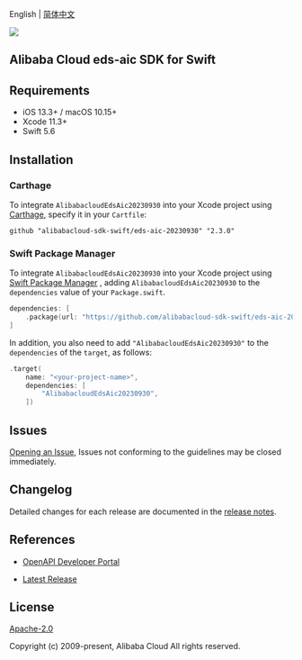 English | [简体中文](README-CN.md)

![](https://aliyunsdk-pages.alicdn.com/icons/AlibabaCloud.svg)

## Alibaba Cloud eds-aic SDK for Swift

## Requirements

- iOS 13.3+ / macOS 10.15+
- Xcode 11.3+
- Swift 5.6

## Installation

### Carthage

To integrate `AlibabacloudEdsAic20230930` into your Xcode project using [Carthage](https://github.com/Carthage/Carthage), specify it in your `Cartfile`:

```ogdl
github "alibabacloud-sdk-swift/eds-aic-20230930" "2.3.0"
```

### Swift Package Manager

To integrate `AlibabacloudEdsAic20230930` into your Xcode project using [Swift Package Manager](https://swift.org/package-manager/) , adding `AlibabacloudEdsAic20230930` to the `dependencies` value of your `Package.swift`.

```swift
dependencies: [
    .package(url: "https://github.com/alibabacloud-sdk-swift/eds-aic-20230930.git", from: "2.3.0")
]
```

In addition, you also need to add `"AlibabacloudEdsAic20230930"` to the `dependencies` of the `target`, as follows:

```swift
.target(
    name: "<your-project-name>",
    dependencies: [
        "AlibabacloudEdsAic20230930",
    ])
```

## Issues

[Opening an Issue](https://github.com/alibabacloud-sdk-swift/eds-aic-20230930/issues/new), Issues not conforming to the guidelines may be closed immediately.

## Changelog

Detailed changes for each release are documented in the [release notes](./ChangeLog.txt).

## References

* [OpenAPI Developer Portal](https://next.api.alibabacloud.com/home)
- [Latest Release](https://github.com/alibabacloud-sdk-swift/eds-aic-20230930)

## License

[Apache-2.0](http://www.apache.org/licenses/LICENSE-2.0)

Copyright (c) 2009-present, Alibaba Cloud All rights reserved.
